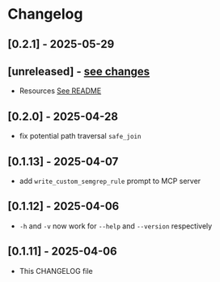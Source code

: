 # Changelog
## [0.2.1] - 2025-05-29



## [unreleased] - [see changes](https://github.com/semgrep/mcp/compare/v0.2.0...HEAD)

- Resources [See README](README.md#resources)

## [0.2.0] - 2025-04-28

- fix potential path traversal `safe_join`

## [0.1.13] - 2025-04-07

- add `write_custom_semgrep_rule` prompt to MCP server

## [0.1.12] - 2025-04-06

- `-h` and `-v` now work for `--help` and `--version` respectively

## [0.1.11] - 2025-04-06

- This CHANGELOG file

